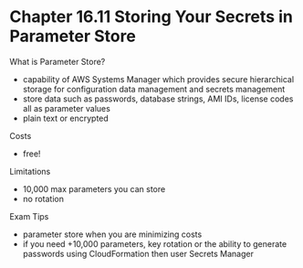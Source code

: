 # Chapter 16.11 Storing Your Secrets in Parameter Store

What is Parameter Store?
- capability of AWS Systems Manager which provides secure hierarchical storage for configuration data management and secrets management
- store data such as passwords, database strings, AMI IDs, license codes all as parameter values 
- plain text or encrypted

Costs
- free!

Limitations
- 10,000 max parameters you can store
- no rotation

Exam Tips
- parameter store when you are minimizing costs
- if you need +10,000 parameters, key rotation or the ability to generate passwords using CloudFormation then user Secrets Manager